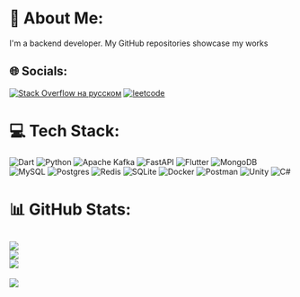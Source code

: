 # 💫 About Me:
I'm a backend developer. My GitHub repositories showcase my works


## 🌐 Socials:
[![Stack Overflow на русском](https://img.shields.io/badge/-Stackoverflow_на_русском-FE7A00?logo=stackoverflow&logoColor=white&color=005999)](https://ru.stackoverflow.com/users/600766) 
[![leetcode](https://img.shields.io/badge/-leetcode-FE7A00?logo=leetcode&logoColor=white&color=green)]([https://ru.stackoverflow.com/users/600766](https://leetcode.com/u/kretoff/)) 

# 💻 Tech Stack:
![Dart](https://img.shields.io/badge/dart-%230175C2.svg?style=for-the-badge&logo=dart&logoColor=white) ![Python](https://img.shields.io/badge/python-3670A0?style=for-the-badge&logo=python&logoColor=ffdd54) ![Apache Kafka](https://img.shields.io/badge/Apache%20Kafka-000?style=for-the-badge&logo=apachekafka) ![FastAPI](https://img.shields.io/badge/FastAPI-005571?style=for-the-badge&logo=fastapi) ![Flutter](https://img.shields.io/badge/Flutter-%2302569B.svg?style=for-the-badge&logo=Flutter&logoColor=white) ![MongoDB](https://img.shields.io/badge/MongoDB-%234ea94b.svg?style=for-the-badge&logo=mongodb&logoColor=white) ![MySQL](https://img.shields.io/badge/mysql-4479A1.svg?style=for-the-badge&logo=mysql&logoColor=white) ![Postgres](https://img.shields.io/badge/postgres-%23316192.svg?style=for-the-badge&logo=postgresql&logoColor=white) ![Redis](https://img.shields.io/badge/redis-%23DD0031.svg?style=for-the-badge&logo=redis&logoColor=white) ![SQLite](https://img.shields.io/badge/sqlite-%2307405e.svg?style=for-the-badge&logo=sqlite&logoColor=white) ![Docker](https://img.shields.io/badge/docker-%230db7ed.svg?style=for-the-badge&logo=docker&logoColor=white) ![Postman](https://img.shields.io/badge/Postman-FF6C37?style=for-the-badge&logo=postman&logoColor=white) ![Unity](https://img.shields.io/badge/unity-%23000000.svg?style=for-the-badge&logo=unity&logoColor=white) ![C#](https://img.shields.io/badge/c%23-%23239120.svg?style=for-the-badge&logo=csharp&logoColor=white)
# 📊 GitHub Stats:
![](https://github-readme-stats.vercel.app/api?username=kretoffer&theme=dark&hide_border=true&include_all_commits=true&count_private=false)<br/>
![](https://github-readme-streak-stats.herokuapp.com/?user=kretoffer&theme=dark&hide_border=true)<br/>
![](https://github-readme-stats.vercel.app/api/top-langs/?username=kretoffer&theme=dark&hide_border=true&include_all_commits=true&count_private=false&layout=compact)
---
[![](https://visitcount.itsvg.in/api?id=kretoffer&icon=0&color=0)](https://visitcount.itsvg.in)

<!-- Proudly created with GPRM ( https://gprm.itsvg.in ) -->
